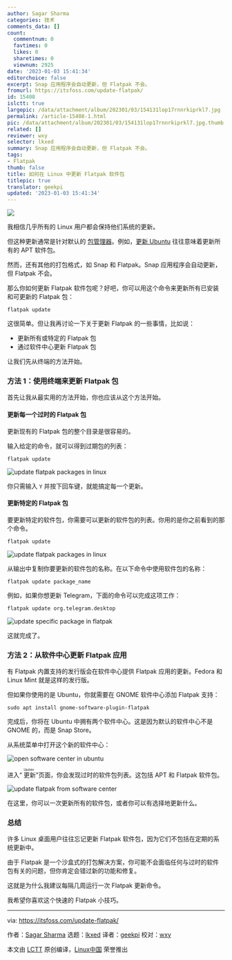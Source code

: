 ```yaml
---
author: Sagar Sharma
categories: 技术
comments_data: []
count:
  commentnum: 0
  favtimes: 0
  likes: 0
  sharetimes: 0
  viewnum: 2925
date: '2023-01-03 15:41:34'
editorchoice: false
excerpt: Snap 应用程序会自动更新，但 Flatpak 不会。
fromurl: https://itsfoss.com/update-flatpak/
id: 15408
islctt: true
largepic: /data/attachment/album/202301/03/154131lop17rnnrkiprkl7.jpg
permalink: /article-15408-1.html
pic: /data/attachment/album/202301/03/154131lop17rnnrkiprkl7.jpg.thumb.jpg
related: []
reviewer: wxy
selector: lkxed
summary: Snap 应用程序会自动更新，但 Flatpak 不会。
tags:
- Flatpak
thumb: false
title: 如何在 Linux 中更新 Flatpak 软件包
titlepic: true
translator: geekpi
updated: '2023-01-03 15:41:34'
---
```


![](/data/attachment/album/202301/03/154131lop17rnnrkiprkl7.jpg)


我相信几乎所有的 Linux 用户都会保持他们系统的更新。


但这种更新通常是针对默认的 [包管理器](https://itsfoss.com/package-manager/)。例如，[更新 Ubuntu](https://itsfoss.com/update-ubuntu/) 往往意味着更新所有的 APT 软件包。


然而，还有其他的打包格式，如 Snap 和 Flatpak。Snap 应用程序会自动更新，但 Flatpak 不会。


那么你如何更新 Flatpak 软件包呢？好吧，你可以用这个命令来更新所有已安装和可更新的 Flatpak 包：



```
flatpak update

```

这很简单。但让我再讨论一下关于更新 Flatpak 的一些事情，比如说：


* 更新所有或特定的 Flatpak 包
* 通过软件中心更新 Flatpak 包


让我们先从终端的方法开始。


### 方法 1：使用终端来更新 Flatpak 包


首先让我从最实用的方法开始，你也应该从这个方法开始。


#### 更新每一个过时的 Flatpak 包


更新现有的 Flatpak 包的整个目录是很容易的。


输入给定的命令，就可以得到过期包的列表：



```
flatpak update

```

![update flatpak packages in linux](/data/attachment/album/202301/03/154134vwxbzv9non79owx5.png)


你只需输入 `Y` 并按下回车键，就能搞定每一个更新。


#### 更新特定的 Flatpak 包


要更新特定的软件包，你需要可以更新的软件包的列表。你用的是你之前看到的那个命令。



```
flatpak update

```

![update flatpak packages in linux](/data/attachment/album/202301/03/154134vwxbzv9non79owx5.png)


从输出中复制你要更新的软件包的名称。在以下命令中使用软件包的名称：



```
flatpak update package_name

```

例如，如果你想更新 Telegram，下面的命令可以完成这项工作：



```
flatpak update org.telegram.desktop

```

![update specific package in flatpak](/data/attachment/album/202301/03/154134nk1u5l9o1kmw1him.png)


这就完成了。


### 方法 2：从软件中心更新 Flatpak 应用


有 Flatpak 内置支持的发行版会在软件中心提供 Flatpak 应用的更新。Fedora 和 Linux Mint 就是这样的发行版。


但如果你使用的是 Ubuntu，你就需要在 GNOME 软件中心添加 Flatpak 支持：



```
sudo apt install gnome-software-plugin-flatpak

```

完成后，你将在 Ubuntu 中拥有两个软件中心。这是因为默认的软件中心不是 GNOME 的，而是 Snap Store。


从系统菜单中打开这个新的软件中心：


![open software center in ubuntu](/data/attachment/album/202301/03/154135z7600a3okhrnj3ck.png)


进入“<ruby> 更新 <rt>  Update </rt></ruby>”页面，你会发现过时的软件包列表。这包括 APT 和 Flatpak 软件包。


![update flatpak from software center](/data/attachment/album/202301/03/154135s1kbbeex4jk7jvji.png)


在这里，你可以一次更新所有的软件包，或者你可以有选择地更新什么。


### 总结


许多 Linux 桌面用户往往忘记更新 Flatpak 软件包，因为它们不包括在定期的系统更新中。


由于 Flatpak 是一个沙盒式的打包解决方案，你可能不会面临任何与过时的软件包有关的问题，但你肯定会错过新的功能和修复。


这就是为什么我建议每隔几周运行一次 Flatpak 更新命令。


我希望你喜欢这个快速的 Flatpak 小技巧。




---


via: <https://itsfoss.com/update-flatpak/>


作者：[Sagar Sharma](https://itsfoss.com/author/sagar/) 选题：[lkxed](https://github.com/lkxed) 译者：[geekpi](https://github.com/geekpi) 校对：[wxy](https://github.com/wxy)


本文由 [LCTT](https://github.com/LCTT/TranslateProject) 原创编译，[Linux中国](https://linux.cn/) 荣誉推出